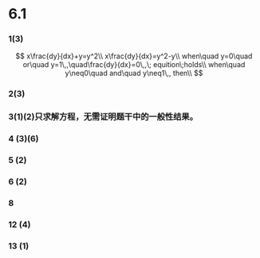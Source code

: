 # 6.1

### 1(3)

$$
x\frac{dy}{dx}+y=y^2\\
x\frac{dy}{dx}=y^2-y\\
when\quad y=0\quad or\quad y=1\,,\quad\frac{dy}{dx}=0\,,\;
equition\;holds\\
when\quad y\neq0\quad and\quad y\neq1\,,
then\\
$$



### 2(3)

### 3(1)(2)只求解⽅程，⽆需证明题⼲中的⼀般性结果。

### 4 (3)(6) 

### 5 (2) 

### 6 (2) 

### 8 

### 12 (4) 

### 13 (1)

